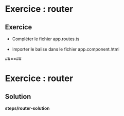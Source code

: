 <!-- .slide: class="exercice" -->
# Exercice : router
## Exercice<br>

- Compléter le fichier app.routes.ts<br><br>
- Importer le balise <router-outlet><router-outlet> dans le fichier app.component.html

##==##

<!-- .slide: class="exercice full-center" -->
# Exercice : router
## Solution
<b>steps/router-solution</b>
